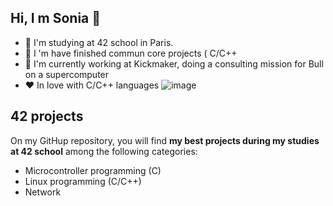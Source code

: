 ## Hi, I m Sonia 👋

- 🏩 I'm studying at 42 school in Paris.
- 🌱 I 'm have finished commun core projects ( C/C++
- 🚀 I'm currently working at Kickmaker, doing a consulting mission for Bull on a supercomputer
- ❤️ In love with C/C++ languages
![image](https://github.com/user-attachments/assets/f78292d6-24e9-4924-a803-2eaee116b935)

## 42 projects

On my GitHup repository, you will find **my best projects during my studies at 42 school** among the following categories:  

- Microcontroller programming (C)  
- Linux programming (C/C++)  
- Network  

<!--
**souelgha/souelgha** is a ✨ _special_ ✨ repository because its `README.md` (this file) appears on your GitHub profile.

Here are some ideas to get you started:

- 🔭 I’m currently working on ...
- 🌱 I’m currently learning ...
- 👯 I’m looking to collaborate on ...
- 🤔 I’m looking for help with ...
- 💬 Ask me about ...
- 📫 How to reach me: ...
- 😄 Pronouns: ...
- ⚡ Fun fact: ...
-->
